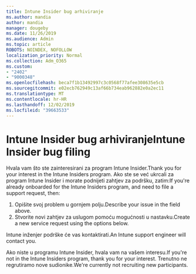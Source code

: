 ```yaml
---
title: Intune Insider bug arhiviranje
ms.author: mandia
author: mandia
manager: dougeby
ms.date: 11/26/2019
ms.audience: Admin
ms.topic: article
ROBOTS: NOINDEX, NOFOLLOW
localization_priority: Normal
ms.collection: Adm_O365
ms.custom:
- "2402"
- "9000348"
ms.openlocfilehash: beca7f1b13492997c3c0568f77afee308635e5cb
ms.sourcegitcommit: e02ecb762949c13af66b734eab962882e0a2ec11
ms.translationtype: MT
ms.contentlocale: hr-HR
ms.lasthandoff: 12/02/2019
ms.locfileid: "39663533"
---
```

# <a name="intune-insider-bug-filing"></a><span data-ttu-id="d474d-102">Intune Insider bug arhiviranje</span><span class="sxs-lookup"><span data-stu-id="d474d-102">Intune Insider bug filing</span></span>

<span data-ttu-id="d474d-103">Hvala vam što ste zainteresirani za program Intune Insider.</span><span class="sxs-lookup"><span data-stu-id="d474d-103">Thank you for your interest in the Intune Insiders program.</span></span> <span data-ttu-id="d474d-104">Ako ste se već ukrcali za program Intune Insider i morate podnijeti zahtjev za podršku, zatim:</span><span class="sxs-lookup"><span data-stu-id="d474d-104">If you're already onboarded for the Intune Insiders program, and need to file a support request, then:</span></span>

1. <span data-ttu-id="d474d-105">Opišite svoj problem u gornjem polju.</span><span class="sxs-lookup"><span data-stu-id="d474d-105">Describe your issue in the field above.</span></span>
2. <span data-ttu-id="d474d-106">Stvorite novi zahtjev za uslugom pomoću mogućnosti u nastavku.</span><span class="sxs-lookup"><span data-stu-id="d474d-106">Create a new service request using the options below.</span></span>

<span data-ttu-id="d474d-107">Intune inženjer podrške će vas kontaktirati.</span><span class="sxs-lookup"><span data-stu-id="d474d-107">An Intune support engineer will contact you.</span></span>

<span data-ttu-id="d474d-108">Ako niste u programu Intune Insider, hvala vam na vašem interesu.</span><span class="sxs-lookup"><span data-stu-id="d474d-108">If you're not in the Intune Insiders program, thank you for your interest.</span></span> <span data-ttu-id="d474d-109">Trenutno ne regrutiramo nove sudionike.</span><span class="sxs-lookup"><span data-stu-id="d474d-109">We're currently not recruiting new participants.</span></span>
